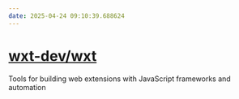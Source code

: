 ```yaml
---
date: 2025-04-24 09:10:39.688624
---
```


# [wxt-dev/wxt](https://github.com/wxt-dev/wxt)

Tools for building web extensions with JavaScript frameworks and automation